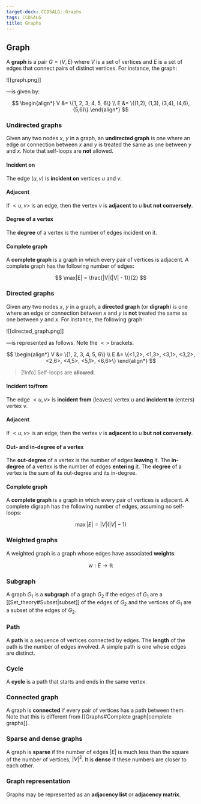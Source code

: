 ```yaml
---
target-deck: CCDSALG::Graphs
tags: CCDSALG
title: Graphs
---
```


## Graph

A **graph** is a pair $G = (V, E)$ where $V$ is a set of vertices and $E$ is a set of edges that connect pairs of distinct vertices. For instance, the graph:

![[graph.png]]

—is given by:

$$
\begin{align*}
V &= \{1, 2, 3, 4, 5, 6\} \\
E &= \{(1,2), (1,3), (3,4), (4,6), (5,6)\}
\end{align*}
$$

<!--ID: 1723125359010-->

### Undirected graphs

Given any two nodes $x$, $y$ in a graph, an **undirected graph** is one where an edge or connection between $x$ and $y$ is treated the same as one between $y$ and $x$. Note that self-loops are **not** allowed.

<!--ID: 1723125359012-->

#### Incident on

The edge $(u,v)$ is **incident on** vertices $u$ and $v$.

<!--ID: 1723125359014-->

#### Adjacent

If $<u,v>$ is an edge, then the vertex $v$ is **adjacent** to $u$ **but not conversely**.

<!--ID: 1723125359017-->

#### Degree of a vertex

The **degree** of a vertex is the number of edges incident on it.

<!--ID: 1723125359020-->

#### Complete graph

A **complete graph** is a graph in which every pair of vertices is adjacent. A complete graph has the following number of edges:

$$
\max|E| = \frac{|V|(|V| - 1)}{2}
$$

<!--ID: 1723125359023-->

### Directed graphs

Given any two nodes $x$, $y$ in a graph, a **directed graph** (or **digraph**) is one where an edge or connection between $x$ and $y$ is **not** treated the same as one between $y$ and $x$. For instance, the following graph:

![[directed_graph.png]]

—is represented as follows. Note the $<>$ brackets.

$$
\begin{align*}
V &= \{1, 2, 3, 4, 5, 6\} \\
E &= \{<1,2>, <1,3>, <3,1>, <3,2>, <2,6>, <4,5>, <5,1>, <6,6>\}
\end{align*}
$$

>[!info] Self-loops are **allowed**.

<!--ID: 1723125359027-->

#### Incident to/from

The edge $<u,v>$ is **incident from** (leaves) vertex $u$ and **incident to** (enters) vertex $v$.

<!--ID: 1723125359031-->

#### Adjacent

If $<u,v>$ is an edge, then the vertex $v$ is **adjacent** to $u$ **but not conversely**.

<!--ID: 1728399222445-->

#### Out- and in-degree of a vertex

The **out-degree** of a vertex is the number of edges **leaving** it. The **in-degree** of a vertex is the number of edges **entering** it. The **degree** of a vertex is the sum of its out-degree and its in-degree.

<!--ID: 1723125359035-->

#### Complete graph

A **complete graph** is a graph in which every pair of vertices is adjacent. A complete digraph has the following number of edges, assuming no self-loops:

$$
\max|E| = |V|(|V| - 1)
$$

<!--ID: 1728399222451-->

### Weighted graphs

A weighted graph is a graph whose edges have associated **weights**:

$$
w : E \to \mathbb{R}
$$

<!--ID: 1723125359038-->

### Subgraph

A graph $G_1$ is a **subgraph** of a graph $G_2$ if the edges of $G_1$ are a [[Set_theory#Subset|subset]] of the edges of $G_2$ and the vertices of $G_1$ are a subset of the edges of $G_2$.

<!--ID: 1723125359040-->

### Path

A **path** is a sequence of vertices connected by edges. The **length** of the path is the number of edges involved. A simple path is one whose edges are distinct.

<!--ID: 1723125359043-->

### Cycle

A **cycle** is a path that starts and ends in the same vertex.

<!--ID: 1723125359045-->

### Connected graph

A graph is **connected** if every pair of vertices has a path between them. Note that this is different from [[Graphs#Complete graph|complete graphs]].

<!--ID: 1723125359048-->

### Sparse and dense graphs

A graph is **sparse** if the number of edges $|E|$ is much less than the square of the number of vertices, $|V|^2$. It is **dense** if these numbers are closer to each other.

<!--ID: 1723125359050-->

### Graph representation

Graphs may be represented as an **adjacency list** or **adjacency matrix**.

<!--ID: 1723125359053-->
